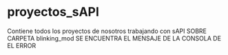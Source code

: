 # proyectos_sAPI
Contiene todos los proyectos de nosotros trabajando con sAPI
SOBRE CARPETA blinking_mod SE ENCUENTRA EL MENSAJE DE LA CONSOLA DE EL ERROR
